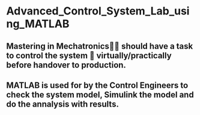 # Advanced_Control_System_Lab_using_MATLAB
## Mastering in Mechatronics👨‍🎓 should have a task to control the system 📡 virtually/practically before handover to production.
## MATLAB is used for by the Control Engineers to check the system model, Simulink the model and do the annalysis with results.
